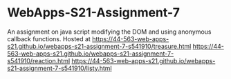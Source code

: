 # WebApps-S21-Assignment-7
An assignment on java script modifying the DOM and using anonymous callback functions.
Hosted at https://44-563-web-apps-s21.github.io/webapps-s21-assignment-7-s541910/treasure.html
 https://44-563-web-apps-s21.github.io/webapps-s21-assignment-7-s541910/reaction.html
https://44-563-web-apps-s21.github.io/webapps-s21-assignment-7-s541910/listy.html
